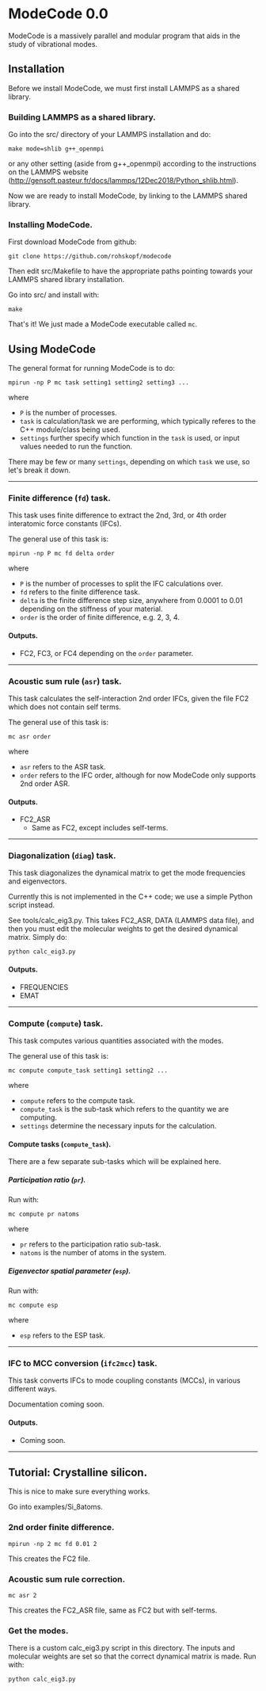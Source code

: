 # ModeCode 0.0

ModeCode is a massively parallel and modular program that aids in the study of vibrational modes.

## Installation

Before we install ModeCode, we must first install LAMMPS as a shared library.

### Building LAMMPS as a shared library.

Go into the src/ directory of your LAMMPS installation and do:

    make mode=shlib g++_openmpi

or any other setting (aside from g++_openmpi) according to the instructions on the LAMMPS website 
(http://gensoft.pasteur.fr/docs/lammps/12Dec2018/Python_shlib.html).

Now we are ready to install ModeCode, by linking to the LAMMPS shared library.

### Installing ModeCode.

First download ModeCode from github:

    git clone https://github.com/rohskopf/modecode

Then edit src/Makefile to have the appropriate paths pointing towards your LAMMPS shared library
installation.

Go into src/ and install with:

    make

That's it! We just made a ModeCode executable called `mc`.

## Using ModeCode

The general format for running ModeCode is to do:

    mpirun -np P mc task setting1 setting2 setting3 ...

where 

- `P` is the number of processes.
- `task` is calculation/task we are performing, which typically
referes to the C++ module/class being used. 
- `settings` further specify which function in the 
`task` is used, or input values needed to run the function.

There may be few or many `settings`, depending on which `task` we use, so let's break it down.

***

### Finite difference (`fd`) task.

This task uses finite difference to extract the 2nd, 3rd, or 4th order interatomic force constants
(IFCs). 

The general use of this task is:

    mpirun -np P mc fd delta order

where 

- `P` is the number of processes to split the IFC calculations over.
- `fd` refers to the finite difference task.
- `delta` is the finite difference step size, anywhere from 0.0001 to 0.01 depending on the 
  stiffness of your material. 
- `order` is the order of finite difference, e.g. 2, 3, 4.

#### Outputs.

- FC2, FC3, or FC4 depending on the `order` parameter.

***

### Acoustic sum rule (`asr`) task.

This task calculates the self-interaction 2nd order IFCs, given the file FC2 which does not contain
self terms. 

The general use of this task is:

    mc asr order

where 

- `asr` refers to the ASR task.
- `order` refers to the IFC order, although for now ModeCode only supports 2nd order ASR.

#### Outputs.

- FC2_ASR
  - Same as FC2, except includes self-terms.

***

### Diagonalization (`diag`) task.

This task diagonalizes the dynamical matrix to get the mode frequencies and eigenvectors.

Currently this is not implemented in the C++ code; we use a simple Python script instead. 

See tools/calc_eig3.py.
This takes FC2_ASR, DATA (LAMMPS data file), and then you must edit the molecular weights to 
get the desired dynamical matrix. Simply do:

    python calc_eig3.py

#### Outputs.

- FREQUENCIES
- EMAT

***

### Compute (`compute`) task.

This task computes various quantities associated with the modes. 

The general use of this task is:

    mc compute compute_task setting1 setting2 ...

where
- `compute` refers to the compute task.
- `compute_task` is the sub-task which refers to the quantity we are computing.
- `settings` determine the necessary inputs for the calculation.

#### Compute tasks (`compute_task`).

There are a few separate sub-tasks which will be explained here.

##### Participation ratio (`pr`).

Run with:

    mc compute pr natoms

where
- `pr` refers to the participation ratio sub-task.
- `natoms` is the number of atoms in the system.

##### Eigenvector spatial parameter (`esp`).

Run with:

    mc compute esp

where
- `esp` refers to the ESP task.


***

### IFC to MCC conversion (`ifc2mcc`) task.

This task converts IFCs to mode coupling constants (MCCs), in various different ways.

Documentation coming soon.

#### Outputs.

- Coming soon.

***

## Tutorial: Crystalline silicon.

This is nice to make sure everything works.

Go into examples/Si_8atoms.

### 2nd order finite difference.

    mpirun -np 2 mc fd 0.01 2

This creates the FC2 file.

### Acoustic sum rule correction.

    mc asr 2

This creates the FC2_ASR file, same as FC2 but with self-terms. 

### Get the modes.

There is a custom calc_eig3.py script in this directory. The inputs and molecular weights are
set so that the correct dynamical matrix is made. Run with:

    python calc_eig3.py
